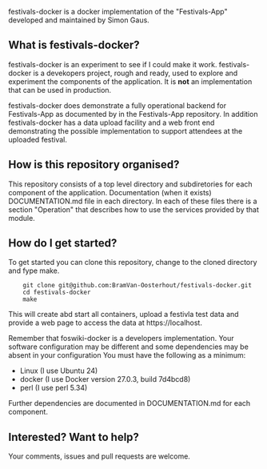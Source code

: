 festivals-docker is a docker implementation of the "Festivals-App" developed and maintained by Simon Gaus.

## What is festivals-docker?
festivals-docker is an experiment to see if I could make it work. festivals-docker is a devekopers project, rough and ready, used to explore and experiment the components of the application. It is __not__ an implementation that can be used in production.

festivals-docker does demonstrate a fully operational backend for  Festivals-App as documented by in the Festivals-App repository. In addition festivals-docker has a data upload facility and a web front end demonstrating the possible implementation to support attendees at the uploaded festival.

## How is this repository organised?
This repository consists of a top level directory and subdiretories for each component of the application. Documentation (when it exists) DOCUMENTATION.md file in each directory. In each of these files there is a section "Operation" that describes how to use the services provided by that module.

## How do I get started?
To get started you can clone this repository, change to the cloned directory and fype make. 
```
	git clone git@github.com:BramVan-Oosterhout/festivals-docker.git
    cd festivals-docker
    make
```
This will create abd start all containers, upload a festivla test data and provide a web page to access the data at https://localhost. 

Remember that foswiki-docker is a developers implementation. Your software configuration may be different and some dependencies may be absent in your configuration
You must have the following as 
a minimum:
*   Linux (I use Ubuntu 24)
*   docker (I use Docker version 27.0.3, build 7d4bcd8)
*   perl (I use perl 5.34)

Further dependencies are documented in DOCUMENTATION.md for each component.

## Interested? Want to help?
Your comments, issues and pull requests are welcome. 


